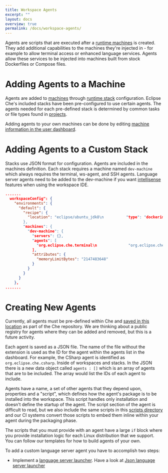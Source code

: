 ```yaml
---
title: Workspace Agents
excerpt: ""
layout: docs
overview: true
permalink: /docs/workspace-agents/
---
```

Agents are scripts that are executed after a [runtime machines](https://eclipse-che.readme.io/docs/machines) is created. They add additional capabilities to the machines they're injected in - for example to allow terminal access or enhanced language services. Agents allow these services to be injected into machines built from stock Dockerfiles or Compose files.
# Adding Agents to a Machine  
Agents are added to [machines](https://eclipse-che.readme.io/docs/machines) through [runtime stack](https://eclipse-che.readme.io/docs/stacks) configuration. Eclipse Che's included stacks have been pre-configured to use certain agents. The agents needed for each pre-defined stack is determined by common tasks or file types found in [projects](https://eclipse-che.readme.io/docs/projects).

Adding agents to your own machines can be done by editing [machine information in the user dashboard](https://eclipse-che.readme.io/docs/machines#section-dashboard-machine-information). 
# Adding Agents to a Custom Stack  
Stacks use JSON format for configuration. Agents are included in the machines definition. Each stack requires a machine named `dev-machine` which always requires the terminal, ws-agent, and SSH agents. Language server agents need to be added to the dev-machine if you want [intellisense](https://eclipse-che.readme.io/docs/intellisense) features when using the workspace IDE.
```json  
.......
  workspaceConfig": {
    "environments": {
      "default": {
        "recipe": {
          "location": "eclipse/ubuntu_jdk8\n          "type": "dockerimage"
        },
        "machines": {
          "dev-machine": {
            "servers": {},
            "agents": [
              "org.eclipse.che.terminal\n              "org.eclipse.che.ws-agent\n              "org.eclipse.che.ssh\n              "org.eclipse.che.ls.php"
            ],
            "attributes": {
              "memoryLimitBytes": "2147483648"
            }
          }
        }
      }
    },
.......

```

# Creating New Agents  
Currently, all agents must be pre-defined within Che and [saved in this location](https://github.com/eclipse/che/tree/master/wsmaster/che-core-api-agent/src/main/resources/agents) as part of the Che repository. We are thinking about a public registry for agents where they can be added and removed, but this is a future activity.

Each agent is saved as a JSON file. The name of the file without the extension is used as the ID for the agent within the agents list in the dashboard.  For example, the CSharp agent is identified as `org.eclipse.che.csharp`.  Inside of workspaces and stacks.  In the JSON there is a new data object called `agents : []` which is an array of agents that are to be included. The array would list the IDs of each agent to include.

Agents have a name, a set of other agents that they depend upon, properties and a "script", which defines how the agent's package is to be installed into the workspace. This script handles only installation and doesn't define the startup of the agent.  The script section of the agent is difficult to read, but we also include the same scripts in this [scripts directory](https://github.com/eclipse/che/blob/master/wsmaster/che-core-api-agent/src/main/resources/agents/org.eclipse.che.ls.php.json) and our CI systems convert those scripts to embed them inline within your agent during the packaging phase.

The scripts that you must provide with an agent have a large `if` block where you provide installation logic for each Linux distribution that we support. You can follow our templates for how to build agents of your own.

To add a custom language server agent you have to accomplish two steps:
* Implement a [language server launcher](https://github.com/eclipse/che/blob/master/wsagent/che-core-api-languageserver/src/main/java/org/eclipse/che/api/languageserver/launcher/LanguageServerLauncher.java). Have a look at [Json language server launcher](https://github.com/eclipse/che/blob/master/plugins/plugin-json/che-plugin-json-server/src/main/java/org/eclipse/che/plugin/json/languageserver/JsonLanguageServerLauncher.java)

